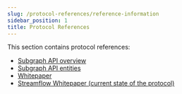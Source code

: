 ```yaml
---
slug: /protocol-references/reference-information
sidebar_position: 1
title: Protocol References
---
```


This section contains protocol references:

- [Subgraph API overview](/protocol/reference/api)
- [Subgraph API entities](/protocol/reference/entities)
- [Whitepaper](https://github.com/livepeer/wiki/blob/master/WHITEPAPER.md)
- [Streamflow Whitepaper (current state of the protocol)](https://github.com/livepeer/wiki/blob/master/STREAMFLOW.md)


